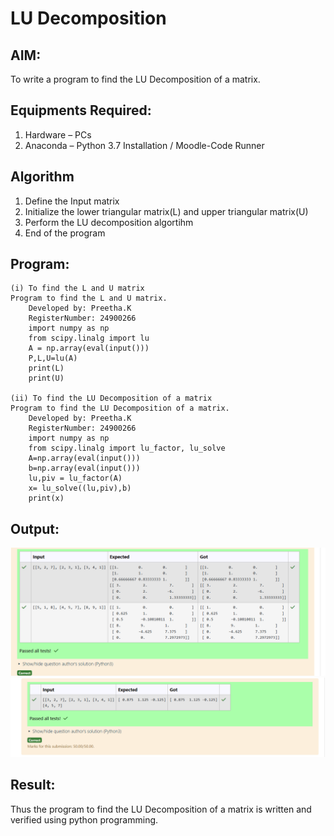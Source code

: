 # LU Decomposition 

## AIM:
To write a program to find the LU Decomposition of a matrix.

## Equipments Required:
1. Hardware – PCs
2. Anaconda – Python 3.7 Installation / Moodle-Code Runner

## Algorithm
1. Define the Input matrix
2. Initialize the lower triangular matrix(L) and upper triangular matrix(U)
3. Perform the LU decomposition algortihm
4. End of the program

## Program:
```
(i) To find the L and U matrix
Program to find the L and U matrix.
    Developed by: Preetha.K
    RegisterNumber: 24900266
    import numpy as np
    from scipy.linalg import lu
    A = np.array(eval(input()))
    P,L,U=lu(A)
    print(L)
    print(U)

(ii) To find the LU Decomposition of a matrix
Program to find the LU Decomposition of a matrix.
    Developed by: Preetha.K
    RegisterNumber: 24900266
    import numpy as np
    from scipy.linalg import lu_factor, lu_solve
    A=np.array(eval(input()))
    b=np.array(eval(input()))
    lu,piv = lu_factor(A)
    x= lu_solve((lu,piv),b)
    print(x)
```
## Output:
![alt text](<Screenshot 2024-12-06 222458-1.png>)
![alt text](<Screenshot 2024-12-06 222514-1.png>)


## Result:
Thus the program to find the LU Decomposition of a matrix is written and verified using python programming.

